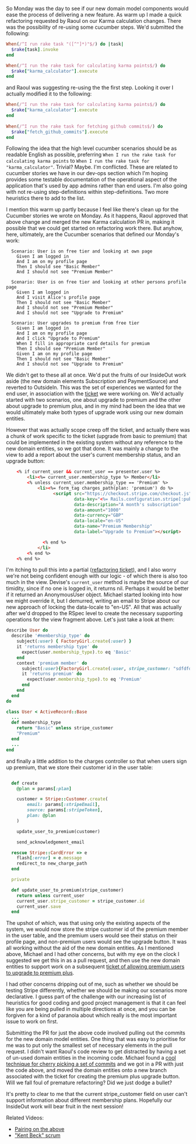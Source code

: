 So Monday was the day to see if our new domain model components would ease the process of delivering a new feature. As warm up I made a quick refactoring requested by Raoul on our Karma calculation changes.  There was the possibility of re-using some cucumber steps.  We'd submitted the following:

```rb
When(/^I run rake task "([^"]*)"$/) do |task|
  $rake[task].invoke    
end

When(/^I run the rake task for calculating karma points$/) do
  $rake["karma_calculator"].execute
end
```

and Raoul was suggesting re-using the the first step.  Looking it over I actually modified it to the following:


```rb
When(/^I run the rake task for calculating karma points$/) do
  $rake["karma_calculator"].execute
end
        
When(/^I run the rake task for fetching github commits$/) do
  $rake["fetch_github_commits"].execute
end
```

Following the idea that the high level cucumber scenarios should be as readable English as possible, preferring `When I run the rake task for calculating karma points` to `When I run the rake task for "karma_calculator"`.  Trivial?  Maybe.  I'm conflicted.  These are related to cucumber stories we have in our dev-ops section which I'm hoping provides some testable documentation of the operational aspect of the application that's used by app admins rather than end users.  I'm also going with not re-using step-definitions within step-definitions.  Two more heuristics there to add to the list.

I mention this warm up partly because I feel like there's clean up for the Cucumber stories we wrote on Monday.  As it happens, Raoul approved that above change and merged the new Karma calculation PR in, making it possible that we could get started on refactoring work there.  But anyhow, here, ultimately, are the Cucumber scenarios that defined our Monday's work:

```gherkin
  Scenario: User is on free tier and looking at own page
    Given I am logged in
    And I am on my profile page
    Then I should see "Basic Member"
    And I should not see "Premium Member"

  Scenario: User is on free tier and looking at other persons profile page
    Given I am logged in
    And I visit Alice's profile page
    Then I should not see "Basic Member"
    And I should not see "Premium Member"
    And I should not see "Upgrade to Premium"

  Scenario: User upgrades to premium from free tier
    Given I am logged in
    And I am on my profile page
    And I click "Upgrade to Premium"
    When I fill in appropriate card details for premium
    Then I should see "Premium Member"
    Given I am on my profile page
    Then I should not see "Basic Member"
    And I should not see "Upgrade to Premium"
```

We didn't get to these all at once.  We'd put the fruits of our InsideOut work aside (the new domain elements Subscription and PaymentSource) and reverted to OutsideIn.  This was the set of experiences we wanted for the end user, in association with the [ticket](https://github.com/AgileVentures/WebsiteOne/issues/1261) we were working on.  We'd actually started with two scenarios, one about upgrade to premium and the other about upgrade to premium plus, and in my mind had been the idea that we would ultimately make both types of upgrade work using our new domain entities.

However that was actually scope creep off the ticket, and actually there was a chunk of work specific to the ticket (upgrade from basic to premium) that could be implemented in the existing system without any reference to the new domain entities, so we got that done.  It was mainly a change to the view to add a report about the user's current membership status, and an upgrade button:

```html
    <% if current_user && current_user == presenter.user %>
        <li><%= current_user.membership_type %> Member</li>
        <% unless current_user.membership_type == 'Premium' %>
            <li><%= form_tag charges_path(plan: 'premium') do %>
                  <script src="https://checkout.stripe.com/checkout.js" class="stripe-button"
                          data-key="<%= Rails.configuration.stripe[:publishable_key] %>"
                          data-description="A month's subscription"
                          data-amount="1000"
                          data-currency="GBP"
                          data-locale="en-US"
                          data-name="Premium Membership"
                          data-label="Upgrade to Premium"></script>

              <% end %>
            </li>
        <% end %>
    <% end %>  
```

I'm itching to pull this into a partial ([refactoring ticket](https://github.com/AgileVentures/WebsiteOne/issues/1306)), and I also worry we're not being confident enough with our logic - of which there is also too much in the view.  Devise's `current_user` method is maybe the source of our timidity, since if no one is logged in, it returns nil.  Perhaps it would be better if it returned an AnonymousUser object.  Michael started looking into how we might override it, but I demurred, writing an email to Stripe about our new approach of locking the data-locale to "en-US".  All that was actually after we'd dropped to the RSpec level to create the necessary supporting operations for the view fragment above.  Let's just take a look at them:

```rb
describe User do
  describe '#membership_type' do
    subject(:user) { FactoryGirl.create(:user) }
    it 'returns membership type' do
      expect(user.membership_type).to eq 'Basic'
    end
    context 'premium member' do
      subject(:user){FactoryGirl.create(:user, stripe_customer: "sdfdfds")}
      it 'returns premium' do
        expect(user.membership_type).to eq 'Premium'
      end
    end
  end
do
```

```rb
class User < ActiveRecord::Base
  ...
  def membership_type
    return "Basic" unless stripe_customer
    "Premium"
  end
  ...
end
```

and finally a little addition to the charges controller so that when users sign up premium, that we store their customer id in the user table:

```rb

  def create
    @plan = params[:plan]

    customer = Stripe::Customer.create(
        email: params[:stripeEmail],
        source: params[:stripeToken],
        plan: @plan
    )

    update_user_to_premium(customer)

    send_acknowledgement_email

  rescue Stripe::CardError => e
    flash[:error] = e.message
    redirect_to new_charge_path
  end

  private

  def update_user_to_premium(stripe_customer)
    return unless current_user
    current_user.stripe_customer = stripe_customer.id
    current_user.save
  end
```

The upshot of which, was that using only the existing aspects of the system, we would now store the stripe customer id of the premium member in the user table, and the premium users would see their status on their profile page, and non-premium users would see the upgrade button.  It was all working without the aid of the new domain entities.  As I mentioned above, Michael and I had other concerns, but with my eye on the clock I suggested we get this in as a pull request, and then use the new domain entities to support work on a subsequent [ticket of allowing premium users to upgrade to premium plus](https://github.com/AgileVentures/WebsiteOne/issues/1303).

I had other concerns dripping out of me, such as whether we should be testing Stripe differently, whether we should be making our scenarios more declarative.  I guess part of the challenge with our increasing list of heuristics for good coding and good project management is that it can feel like you are being pulled in multiple directions at once, and you can be forgiven for a kind of paranoia about which really is the most important issue to work on first.

Submitting the PR for just the above code involved pulling out the commits for the new domain model entities.  One thing that was easy to prioritise for me was to put only the smallest set of necessary elements in the pull request.  I didn't want Raoul's code review to get distracted by having a set of un-used domain entities in the incoming code.  Michael found a [cool technique for cherry picking a set of commits](http://stackoverflow.com/a/1994491/316729) and we got in a PR with just the code above, and moved the domain entities onto a new branch associated with the ticket for creating the premium plus upgrade button.  Will we fall foul of premature refactoring?  Did we just dodge a bullet?

It's pretty to clear to me that the current stripe_customer field on user can't support information about different membership plans.  Hopefully our InsideOut work will bear fruit in the next session!


Related Videos:


* [Pairing on the above](https://www.youtube.com/watch?v=UprAXzePQmo)
* ["Kent Beck" scrum](https://www.youtube.com/watch?v=JPvkCffsHOo)
